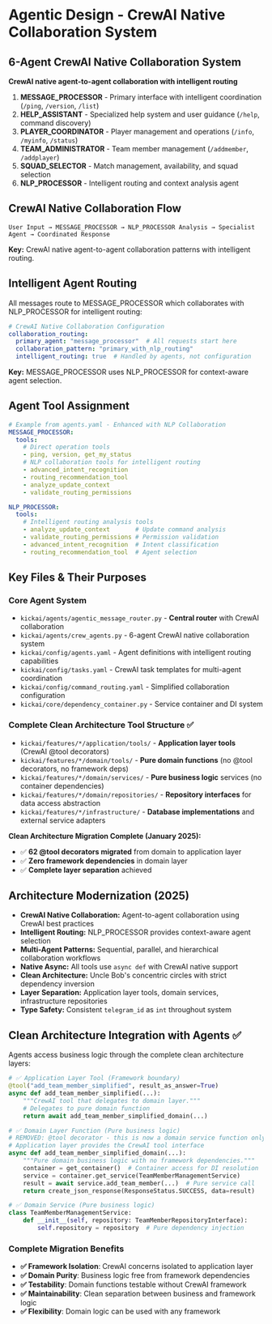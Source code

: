 # Agentic Design - CrewAI Native Collaboration System

## 6-Agent CrewAI Native Collaboration System
**CrewAI native agent-to-agent collaboration with intelligent routing**

1. **MESSAGE_PROCESSOR** - Primary interface with intelligent coordination (`/ping`, `/version`, `/list`)
2. **HELP_ASSISTANT** - Specialized help system and user guidance (`/help`, command discovery)  
3. **PLAYER_COORDINATOR** - Player management and operations (`/info`, `/myinfo`, `/status`)
4. **TEAM_ADMINISTRATOR** - Team member management (`/addmember`, `/addplayer`)
5. **SQUAD_SELECTOR** - Match management, availability, and squad selection
6. **NLP_PROCESSOR** - Intelligent routing and context analysis agent

## CrewAI Native Collaboration Flow
```
User Input → MESSAGE_PROCESSOR → NLP_PROCESSOR Analysis → Specialist Agent → Coordinated Response
```

**Key:** CrewAI native agent-to-agent collaboration patterns with intelligent routing.

## Intelligent Agent Routing
All messages route to MESSAGE_PROCESSOR which collaborates with NLP_PROCESSOR for intelligent routing:

```yaml
# CrewAI Native Collaboration Configuration
collaboration_routing:
  primary_agent: "message_processor"  # All requests start here
  collaboration_pattern: "primary_with_nlp_routing"
  intelligent_routing: true  # Handled by agents, not configuration
```

**Key:** MESSAGE_PROCESSOR uses NLP_PROCESSOR for context-aware agent selection.

## Agent Tool Assignment
```yaml
# Example from agents.yaml - Enhanced with NLP Collaboration
MESSAGE_PROCESSOR:
  tools:
    # Direct operation tools
    - ping, version, get_my_status
    # NLP collaboration tools for intelligent routing
    - advanced_intent_recognition
    - routing_recommendation_tool
    - analyze_update_context
    - validate_routing_permissions

NLP_PROCESSOR:  
  tools:
    # Intelligent routing analysis tools
    - analyze_update_context       # Update command analysis
    - validate_routing_permissions # Permission validation
    - advanced_intent_recognition  # Intent classification
    - routing_recommendation_tool  # Agent selection
```

## Key Files & Their Purposes

### Core Agent System
- `kickai/agents/agentic_message_router.py` - **Central router** with CrewAI collaboration
- `kickai/agents/crew_agents.py` - 6-agent CrewAI native collaboration system
- `kickai/config/agents.yaml` - Agent definitions with intelligent routing capabilities
- `kickai/config/tasks.yaml` - CrewAI task templates for multi-agent coordination
- `kickai/config/command_routing.yaml` - Simplified collaboration configuration
- `kickai/core/dependency_container.py` - Service container and DI system

### Complete Clean Architecture Tool Structure ✅
- `kickai/features/*/application/tools/` - **Application layer tools** (CrewAI @tool decorators)
- `kickai/features/*/domain/tools/` - **Pure domain functions** (no @tool decorators, no framework deps)
- `kickai/features/*/domain/services/` - **Pure business logic** services (no container dependencies)  
- `kickai/features/*/domain/repositories/` - **Repository interfaces** for data access abstraction
- `kickai/features/*/infrastructure/` - **Database implementations** and external service adapters

**Clean Architecture Migration Complete (January 2025):**
- ✅ **62 @tool decorators migrated** from domain to application layer
- ✅ **Zero framework dependencies** in domain layer
- ✅ **Complete layer separation** achieved

## Architecture Modernization (2025)
- **CrewAI Native Collaboration:** Agent-to-agent collaboration using CrewAI best practices
- **Intelligent Routing:** NLP_PROCESSOR provides context-aware agent selection
- **Multi-Agent Patterns:** Sequential, parallel, and hierarchical collaboration workflows
- **Native Async:** All tools use `async def` with CrewAI native support
- **Clean Architecture:** Uncle Bob's concentric circles with strict dependency inversion
- **Layer Separation:** Application layer tools, domain services, infrastructure repositories
- **Type Safety:** Consistent `telegram_id` as `int` throughout system

## Clean Architecture Integration with Agents ✅

Agents access business logic through the complete clean architecture layers:

```python
# ✅ Application Layer Tool (Framework boundary)
@tool("add_team_member_simplified", result_as_answer=True)  
async def add_team_member_simplified(...):
    """CrewAI tool that delegates to domain layer."""
    # Delegates to pure domain function
    return await add_team_member_simplified_domain(...)

# ✅ Domain Layer Function (Pure business logic)  
# REMOVED: @tool decorator - this is now a domain service function only
# Application layer provides the CrewAI tool interface
async def add_team_member_simplified_domain(...):
    """Pure domain business logic with no framework dependencies."""
    container = get_container()  # Container access for DI resolution
    service = container.get_service(TeamMemberManagementService)  
    result = await service.add_team_member(...)  # Pure service call
    return create_json_response(ResponseStatus.SUCCESS, data=result)

# ✅ Domain Service (Pure business logic)
class TeamMemberManagementService:
    def __init__(self, repository: TeamMemberRepositoryInterface):
        self.repository = repository  # Pure dependency injection
```

### Complete Migration Benefits
- **✅ Framework Isolation**: CrewAI concerns isolated to application layer
- **✅ Domain Purity**: Business logic free from framework dependencies  
- **✅ Testability**: Domain functions testable without CrewAI framework
- **✅ Maintainability**: Clean separation between business and framework logic
- **✅ Flexibility**: Domain logic can be used with any framework